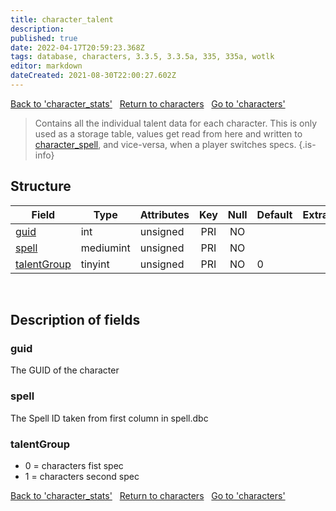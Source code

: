 ```yaml
---
title: character_talent
description: 
published: true
date: 2022-04-17T20:59:23.368Z
tags: database, characters, 3.3.5, 3.3.5a, 335, 335a, wotlk
editor: markdown
dateCreated: 2021-08-30T22:00:27.602Z
---
```


<a href="https://trinitycore.info/en/database/335/characters/character_stats" class="mt-5 v-btn v-btn--depressed v-btn--flat v-btn--outlined theme--light v-size--default darkblue--text text--lighten-3"><span class="v-btn__content"><i aria-hidden="true" class="v-icon notranslate v-icon--left mdi mdi-arrow-left theme--light"></i><span>Back to 'character_stats'</span></span></a>&nbsp;&nbsp;&nbsp;<a href="https://trinitycore.info/en/database/335/characters/home" class="mt-5 v-btn v-btn--depressed v-btn--flat v-btn--outlined theme--light v-size--default darkblue--text text--lighten-3"><span class="v-btn__content"><i aria-hidden="true" class="v-icon notranslate v-icon--left mdi mdi-home-outline theme--light"></i><span>Return to characters</span></span></a>&nbsp;&nbsp;&nbsp;<a href="https://trinitycore.info/en/database/335/characters/characters" class="mt-5 v-btn v-btn--depressed v-btn--flat v-btn--outlined theme--light v-size--default darkblue--text text--lighten-3"><span class="v-btn__content"><span>Go to 'characters'</span><i aria-hidden="true" class="v-icon notranslate v-icon--right mdi mdi-arrow-right theme--light"></i></span></a>

> Contains all the individual talent data for each character. This is only used as a storage table, values get read from here and written to [character_spell](/database/335/characters/character_spell), and vice-versa, when a player switches specs.
{.is-info}


## Structure

| Field | Type | Attributes | Key | Null | Default | Extra | Comment |
| --- | --- | --- | :---: | :---: | --- | --- | --- |
| [guid](#guid) | int | unsigned | PRI | NO |  |  |  |
| [spell](#spell) | mediumint | unsigned | PRI | NO |  |  |  |
| [talentGroup](#talentgroup) | tinyint | unsigned | PRI | NO | 0 |  |  |
&nbsp;
## Description of fields

### guid
The GUID of the character
&nbsp;

### spell
The Spell ID taken from first column in spell.dbc 
&nbsp;

### talentGroup
- 0 = characters fist spec
- 1 = characters second spec
&nbsp;

<a href="https://trinitycore.info/en/database/335/characters/character_stats" class="mt-5 v-btn v-btn--depressed v-btn--flat v-btn--outlined theme--light v-size--default darkblue--text text--lighten-3"><span class="v-btn__content"><i aria-hidden="true" class="v-icon notranslate v-icon--left mdi mdi-arrow-left theme--light"></i><span>Back to 'character_stats'</span></span></a>&nbsp;&nbsp;&nbsp;<a href="https://trinitycore.info/en/database/335/characters/home" class="mt-5 v-btn v-btn--depressed v-btn--flat v-btn--outlined theme--light v-size--default darkblue--text text--lighten-3"><span class="v-btn__content"><i aria-hidden="true" class="v-icon notranslate v-icon--left mdi mdi-home-outline theme--light"></i><span>Return to characters</span></span></a>&nbsp;&nbsp;&nbsp;<a href="https://trinitycore.info/en/database/335/characters/characters" class="mt-5 v-btn v-btn--depressed v-btn--flat v-btn--outlined theme--light v-size--default darkblue--text text--lighten-3"><span class="v-btn__content"><span>Go to 'characters'</span><i aria-hidden="true" class="v-icon notranslate v-icon--right mdi mdi-arrow-right theme--light"></i></span></a>
